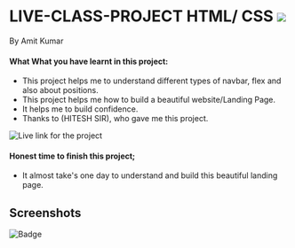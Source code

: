 
# LIVE-CLASS-PROJECT HTML/ CSS ![]("")
By Amit Kumar

#### What What you have learnt in this project:
- This project helps me to understand different types of navbar, flex and also about positions.
- This project helps me how to build a beautiful website/Landing Page.
- It helps me to build confidence.
- Thanks to (HITESH SIR), who gave me this project.

![Live link for the project]()
#### Honest time to finish this project;
- It almost take's one day to understand and build this beautiful landing page.
 ## Screenshots
 












![Badge](https://img.shields.io/badge/Project---01-orange)